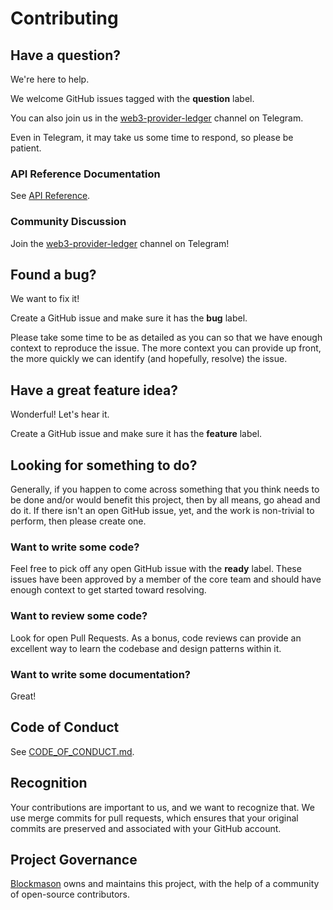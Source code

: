 # Contributing

## Have a question?

We're here to help.

We welcome GitHub issues tagged with the **question** label.

You can also join us in the [web3-provider-ledger][3] channel on Telegram.

Even in Telegram, it may take us some time to respond, so please be patient.

### API Reference Documentation

See [API Reference][1].

### Community Discussion

Join the [web3-provider-ledger][3] channel on Telegram!

## Found a bug?

We want to fix it!

Create a GitHub issue and make sure it has the **bug** label.

Please take some time to be as detailed as you can so that we have enough context
to reproduce the issue. The more context you can provide up front, the more quickly
we can identify (and hopefully, resolve) the issue.

## Have a great feature idea?

Wonderful! Let's hear it.

Create a GitHub issue and make sure it has the **feature** label.

## Looking for something to do?

Generally, if you happen to come across something that you think
needs to be done and/or would benefit this project, then by all
means, go ahead and do it. If there isn't an open GitHub issue,
yet, and the work is non-trivial to perform, then please create
one.

### Want to write some code?

Feel free to pick off any open GitHub issue with the **ready** label.
These issues have been approved by a member of the core team and should
have enough context to get started toward resolving.

### Want to review some code?

Look for open Pull Requests. As a bonus, code reviews can provide an
excellent way to learn the codebase and design patterns within it.

### Want to write some documentation?

Great!

## Code of Conduct

See [CODE_OF_CONDUCT.md][2].

## Recognition

Your contributions are important to us, and we want to recognize that.
We use merge commits for pull requests, which ensures that your original
commits are preserved and associated with your GitHub account.

## Project Governance

[Blockmason][4] owns and maintains this project, with the help of a
community of open-source contributors.

[1]: https://13-115747070-gh.circle-artifacts.com/0/home/project/project/docs/web3-provider-ledger/1.0.6/index.html
[2]: https://github.com/blockmason/web3-provider-ledger/blob/master/CODE_OF_CONDUCT.md
[3]: https://t.me/web3_provider_ledger
[4]: https://blockmason.io/
